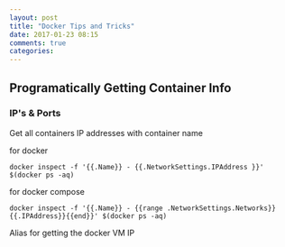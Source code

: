 ```yaml
---
layout: post
title: "Docker Tips and Tricks"
date: 2017-01-23 08:15
comments: true
categories:
---
```


## Programatically Getting Container Info

### IP's & Ports
Get all containers IP addresses with container name

for docker
```
docker inspect -f '{{.Name}} - {{.NetworkSettings.IPAddress }}' $(docker ps -aq)
```

for docker compose
```
docker inspect -f '{{.Name}} - {{range .NetworkSettings.Networks}}{{.IPAddress}}{{end}}' $(docker ps -aq)
```

Alias for getting the docker VM IP
